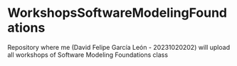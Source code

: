 # WorkshopsSoftwareModelingFoundations
Repository where me (David Felipe García León - 20231020202) will upload all workshops of Software Modeling Foundations class
